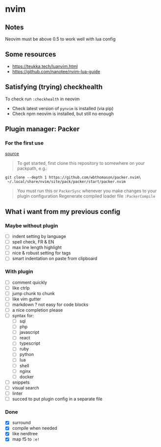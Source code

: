 # nvim

## Notes
Neovim must be above 0.5 to work well with lua config

## Some resources
- https://teukka.tech/luanvim.html
- https://github.com/nanotee/nvim-lua-guide

## Satisfying (trying) checkhealth
To check run `:checkhealth` in neovim
- Check latest version of `pynvim` is installed (via pip)
- Check npm neovim is installed, but still no enough

## Plugin manager: Packer
### For the first use
[source](https://github.com/wbthomason/packer.nvim#quickstart)

> To get started, first clone this repository to somewhere on your packpath, e.g.:
```shell
git clone --depth 1 https://github.com/wbthomason/packer.nvim\
 ~/.local/share/nvim/site/pack/packer/start/packer.nvim
```
> You must run this or `PackerSync` whenever you make changes to your plugin configuration
> Regenerate compiled loader file
> `:PackerCompile`

## What i want from my previous config
### Maybe without plugin
- [ ] indent setting by language
- [ ] spell check, FR & EN
- [ ] max line length highlight
- [ ] nice & robust setting for tags
- [ ] smart indentation on paste from clipboard

### With plugin
- [ ] comment quickly
- [ ] like ctrlp
- [ ] jump chunk to chunk
- [ ] like vim gutter
- [ ] markdown ? not easy for code blocks
- [ ] a nice completion please
- [ ] syntax for:
    - [ ] sql
    - [ ] php
    - [ ] javascript
    - [ ] react
    - [ ] typescript
    - [ ] ruby
    - [ ] python
    - [ ] lua
    - [ ] shell
    - [ ] nginx
    - [ ] docker
- [ ] snippets
- [ ] visual search
- [ ] linter
- [ ] succed to put plugin config in a separate file

### Done
- [X] surround
- [X] compile when needed
- [X] like nerdtree
- [X] map f5 to `:e!`
